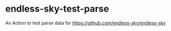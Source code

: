# endless-sky-test-parse
An Action to test parse data for https://github.com/endless-sky/endless-sky

